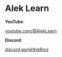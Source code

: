 # Alek Learn

**YouTube**:

[youtube.com/@AlekLearn](https://youtube.com/@AlekLearn)

**Discord**:

[discord.gg/nk9vkRmz](https://discord.gg/nk9vkRmZ)
